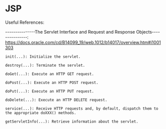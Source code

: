 # JSP

Useful References:

---------------The Servlet Interface and Request and Response Objects---------------:
https://docs.oracle.com/cd/B14099_19/web.1012/b14017/overview.htm#i1001303
```
init(...): Initialize the servlet.

destroy(...): Terminate the servlet.

doGet(...): Execute an HTTP GET request.

doPost(...): Execute an HTTP POST request.

doPut(...): Execute an HTTP PUT request.

doDelete(...): Execute an HTTP DELETE request.

service(...): Receive HTTP requests and, by default, dispatch them to the appropriate doXXX() methods.

getServletInfo(...): Retrieve information about the servlet.
```
